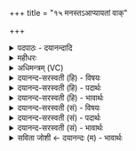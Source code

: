 +++
title = "१५ मनस्तऽआप्यायतां वाक्"

+++
<details><summary>पदपाठः - दयानन्दादि</summary>

मनः॑। ते॒। आ। प्या॒य॒ता॒म्। वाक्। ते॒। आ। प्या॒य॒ता॒म्। प्रा॒णः। ते॒। आ। प्या॒य॒ता॒म्। चक्षुः॑। ते॒। आ। प्या॒य॒ता॒म्। श्रोत्र॑म्। ते॒। आ। प्या॒य॒ता॒म्। यत्। ते॒। क्रू॒रम्। यत्। आस्थि॑त॒मित्याऽस्थि॑तम्। तत्। ते॒। आ। प्या॒य॒ता॒म्। निः। स्त्या॒य॒ता॒म्। तत्। ते॒। शु॒ध्य॒तु। शम्। अहो॑भ्य॒ इत्यहः॑ऽभ्यः। ओष॑धे। त्राय॑स्व। स्वधि॑त॒ इति॒ स्वऽधि॑ते। मा। ए॒न॒म्। हि॒ँसीः॒। १५।
</details>

<details><summary>महीधरः</summary>

म० शेषेण यजमानस्य शिरःप्रभृत्यनुषिञ्चतो मनस्त इति शिर इति' (का० ६ । ६ । ४-५)। पान्नेजनशेषेण यजमानः चकारादध्वर्युश्च पशोः शिरआद्यङ्गान्यनुषिञ्चतः । तत्र शिरसो मन्त्रमाह मनस्त इति शिर इति सूत्रार्थः । पशुदेवतानि हे पशो, ते तव मनः आप्यायतां शाम्यतु । विलिङ्गत्वादस्य विनियोग उक्तः । वाक्त आप्यायतामित्यादिमन्त्राणां लिङ्गादेव विनियोगः सिद्ध इति सूत्रकृता नोक्तः । वाक्त इति मुखं प्राणस्त इति नासिके चक्षुस्त इति चक्षुषी श्रोत्रं त इति कर्णौ एतानि मुखादीनि तव शाम्यन्तु । 'यत्ते क्रूरमित्यङ्गानीति' (का० ६।६।६)। सर्वाङ्गान्यवशिष्टान्यनुषिञ्चत इत्यर्थः । हे पशो, यत्ते तव क्रूरं बन्धननिरोधादिकं क्रूरमस्माभिः कृतं यच्च आस्थितं छेदादिकं कर्तुमुपस्थितं शमित्रा तत्सर्वं ते तवाप्यायतां शाम्यतु । किंच तत्सर्वं निष्ट्यायतां संहतं भवतु। 'ष्ठ्यै संघाते' अनुन्नं भवत्वित्यर्थः । तत्सर्वं तव शुध्यतु शुद्धं भवतु। 'शमहोभ्य इति पश्चात्पशोर्निषिञ्चत इति' (का० ६।६।७) पशोर्जघनदेशे पान्नेजनशेषमुभावपि निषिञ्चतामिति सूत्रार्थः । अहोभ्यः दिवसादिकालविशेषेभ्यः शं सुखमस्माकं पशोर्वा भूयादिति शेषः । 'उत्तानं पशुं कृत्वाग्रेण नाभिं तृणं निदधात्योषध इति' (का० ६ । ६ । ८)। नामेरग्रेऽङ्गुलचतुष्टये तृणं निदध्यादिति सूत्रार्थः । मन्त्रो व्याख्यातः (अ० ४ क. १)। 'स्वधित इति प्रज्ञातयाभिनिधाय छित्त्वेति' । (का० ६।६।९)। प्रज्ञातया प्रस्तुतया कृतचिह्नया घृताक्तयासिधारयाभिनिधाय तृणोपर्यसिधारां निधाय तूष्णीं सतृणामुदरत्वचं छिन्द्यादिति सूत्रार्थः । एनं पशुं स्वधिते मा हिंसीः ॥ १५॥  
षोडशी।
</details>

<details><summary>अधिमन्त्रम् (VC)</summary>

- विद्वांसो देवता
- मेधातिथिर्ऋषिः
- स्वराड् धृतिः
- पञ्चमः
</details>

<details><summary>दयानन्द-सरस्वती (हि) - विषयः</summary>

फिर भी प्रकारान्तर से अगले मन्त्र में उक्त अर्थ का प्रकाश किया है ॥
</details>

<details><summary>दयानन्द-सरस्वती (हि) - पदार्थः</summary>

पदार्थान्वयभाषाः -  हे शिष्य ! मेरी शिक्षा से (ते) तेरा (मनः) मन (आप्यायताम्) पर्य्याप्त गुणयुक्त हो, (ते) तेरा (प्राणः) प्राण (आप्यायताम्) बलादि गुणयुक्त हो, (ते) तेरी (चक्षुः) दृष्टि (आप्यायताम्) निर्मल हो, (ते) तेरे (श्रोत्रम्) कर्ण (आप्यायताम्) सद्गुण व्याप्त हों, (ते) तेरा (यत्) जो (क्रूरम्) दुष्ट व्यवहार है, वह (निः) (स्त्यायताम्) दूर हो और (यत्) जो (ते) तेरा (आस्थितम्) निश्चय है, वह (आप्यायताम्) पूरा हो। इस प्रकार से (ते) तेरा समस्त व्यवहार (शुध्यतु) शुद्ध हो और (अहोभ्यः) प्रतिदिन तेरे लिये (शम्) सुख हो। हे (ओषधे) प्रवर अध्यापक ! आप (एनम्) इस शिष्य की (त्रायस्व) रक्षा कीजिये और (मा हिंसीः) व्यर्थ ताड़ना मत कीजिये। हे (स्वधिते) प्रशस्ताध्यापिके ! तू इस कुमारिका शिष्या की (त्रायस्व) रक्षा कर और इस को अयोग्य ताड़ना मत दे ॥१५॥
</details>

<details><summary>दयानन्द-सरस्वती (हि) - भावार्थः</summary>

भावार्थभाषाः -  सत्कर्म करने से सब की उन्नति होती है, इस से सब मनुष्यों को चाहिये कि सुशिक्षा पाकर समस्त सत्कर्मों का अनुष्ठान करें। इसी से अध्यापक जन गुणग्रहण कराने ही के लिये शिष्यों को ताड़ना देते हैं, वह उनकी ताड़ना अत्यन्त सुख की करनेवाली होती है। स्त्री और पुरुष इस प्रकार उपदेश करें कि हे सर्वोत्तम अध्यापक ! यह आपका विद्यार्थी जैसे शीघ्र विद्वान् हो जाय, वैसा प्रयत्न कीजिये। हे प्रिये ! यह कन्या जिस प्रकार अतिशीघ्र विद्यायुक्त हो, वैसा काम कर ॥१५॥
</details>

<details><summary>दयानन्द-सरस्वती (सं) - विषयः</summary>

पुनरुक्तोऽर्थः प्रकारान्तरेण प्रकाश्यते ॥
</details>

<details><summary>दयानन्द-सरस्वती (सं) - पदार्थः</summary>

पदार्थान्वयभाषाः -  हे शिष्य ! मदीयशिक्षणेन ते तव मन आप्यायताम्, ते वागाप्यायताम्, ते प्राण आप्यायताम्, ते चक्षुराप्यायताम्, ते श्रोत्रमाप्यायताम्, ते यत्क्रूरं दुश्चरित्रं तत् निष्ट्यायताम् दूरीगच्छतु, यत् ते तवास्थितं निश्चितं तदाप्यायताम्, इत्थं ते सर्वं शुध्यतु, अहोभ्यो दिनेभ्यस्तुभ्यं शमस्तु। अथ स्वस्वामिनि शिष्यलालनापरं गुरुपत्नीवाक्यम्। हे ओषधे ! विज्ञानवराध्यापक ! त्वमेनं शिष्यं त्रायस्व, मा हिंसीः। स च स्वपत्नी प्रत्याह−हे स्वधितेऽध्यापिके स्त्रि ! त्वेमनां त्रायस्व, मा हिंसीश्च ॥१५॥
</details>

<details><summary>दयानन्द-सरस्वती (सं) - भावार्थः</summary>

भावार्थभाषाः -  सत्कर्म्मानुष्ठानेन सर्वस्योन्नतिर्भवत्यतः सर्वैर्मनुष्यैर्गुरुशिक्षया समस्तसत्कर्म्मानुष्ठेयम्। गुरवो गुणग्रहणायैव शिष्याणां ताडनं विदधति, ततस्तेषामिदमभ्युदयनिःश्रेयसकारि जायत एवेति बोध्यम्। दम्पती परस्परमेवमुपदिशेताम्। हे पते ! भवानयं शिष्यो यथा सद्यो विद्वान् स्यात् तथा प्रयतताम्। हे धर्मपत्नि ! भवति यथेयं कन्या तूर्णं विदुषी भवेत् तथा विदधातु ॥१५॥
</details>

<details><summary>सविता जोशी ← दयानन्दः (म) - भावार्थः</summary>

भावार्थभाषाः -  सत्कर्म करण्याने सर्वांची उन्नती होते. यासाठी सर्व माणसांनी चांगले शिक्षण घेऊन सत्कर्माचे अनुष्ठान करावे. त्यासाठी अध्यापक शिष्यांना शिक्षा करतात. ती योग्य असते. स्त्री व पुरुषांनी अध्यापकाला असा उपदेश करावा, हे उत्तम अध्यापकांनो ! हा तुमचा विद्यार्थी लवकरात लवकर विद्वान होईल, असा प्रयत्न करा. हे अध्यापिके ! ही कन्या ज्या प्रकारे लवकर विदुषी होईल, असे प्रयत्न कर.
</details>